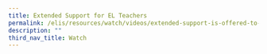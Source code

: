 ```yaml
---
title: Extended Support for EL Teachers
permalink: /elis/resources/watch/videos/extended-support-is-offered-to-el-teachers/
description: ""
third_nav_title: Watch
---
```

